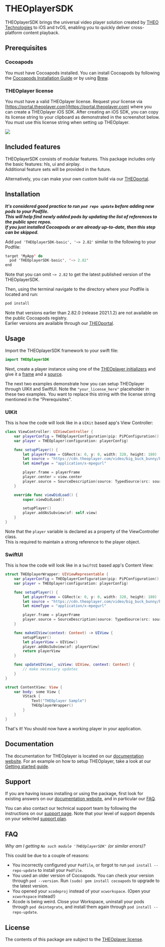 # THEOplayerSDK

THEOplayerSDK brings the universal video player solution created by [THEO Technologies](https://www.theoplayer.com/) to iOS and tvOS, enabling you to quickly deliver cross-platform content playback.

## Prerequisites

### Cocoapods

You must have Cocoapods installed. You can install Cocoapods by following the [Cocoapods Installation Guide](https://guides.cocoapods.org/using/getting-started.html#installation) or by using [Brew](https://formulae.brew.sh/formula/cocoapods).

### THEOplayer license
You must have a valid THEOplayer license. Request your license via [https://portal.theoplayer.com](https://portal.theoplayer.com) where you can create a THEOplayer iOS SDK.
After creating an iOS SDK, you can copy its license string to your clipboard as demonstrated in the screenshot below.
You must use this license string when setting up THEOplayer.

![](https://cdn.theoplayer.com/images/git/theoplayer-ios-sdk-license-string.png)


## Included features

THEOplayerSDK consists of modular features. This package includes only the basic features: hls, ui and airplay.  
Additional feature sets will be provided in the future.

Alternatively, you can make your own custom build via our [THEOportal](https://portal.theoplayer.com).

## Installation

***It's considered good practice to run `pod repo update` before adding new pods to your Podfile.  
This will help find newly added pods by updating the list of references to the public spec repos.  
If you just installed Cocoapods or are already up-to-date, then this step can be skipped.***

Add `pod 'THEOplayerSDK-basic', '~> 2.82'` similar to the following to your Podfile:

```swift
target 'MyApp' do
  pod 'THEOplayerSDK-basic', '~> 2.82'
end
```

Note that you can omit `~> 2.82` to get the latest published version of the THEOplayerSDK.

Then, using the terminal navigate to the directory where your Podfile is located and run:

```bash
pod install
```

Note that versions earlier than 2.82.0 (release 2021.1.2) are not available on the public Cocoapods registry.  
Earlier versions are available through our [THEOportal](https://portal.theoplayer.com).

## Usage

Import the THEOplayerSDK framework to your swift file:

```swift
import THEOplayerSDK
```

Next, create a player instance using one of the [THEOplayer initializers](https://docs.theoplayer.com/api-reference/ios/Classes/THEOplayer.html) and give it a [frame](https://docs.theoplayer.com/api-reference/ios/Classes/THEOplayer.html#/s:13THEOplayerSDK0A0C5frameSo6CGRectVvp) and a [source](https://docs.theoplayer.com/api-reference/ios/Classes/SourceDescription.html).

The next two examples demonstrate how you can setup THEOplayer through UIKit and SwiftUI.
Note the `"your_license_here"` placeholder in these two examples.
You want to replace this string with the license string mentioned in the "Prerequisites".

### UIKit

This is how the code will look like in a `UIKit` based app's View Controller:

```swift
class ViewController: UIViewController {
    var playerConfig = THEOplayerConfiguration(pip: PiPConfiguration(), license: "your_license_here")
    var player = THEOplayer(configuration: playerConfig)

    func setupPlayer() {
        let playerFrame = CGRect(x: 0, y: 0, width: 320, height: 180)
        let source = "https://cdn.theoplayer.com/video/big_buck_bunny/big_buck_bunny.m3u8"
        let mimeType = "application/x-mpegurl"

        player.frame = playerFrame
        player.center = view.center
        player.source = SourceDescription(source: TypedSource(src: source, type: mimeType))
    }

    override func viewDidLoad() {
        super.viewDidLoad()

        setupPlayer()
        player.addAsSubview(of: self.view)
    }
}
```

Note that the `player` variable is declared as a property of the ViewController class.  
This is required to maintain a strong reference to the player object.

### SwiftUI

This is how the code will look like in a `SwiftUI` based app's Content View:

```swift
struct THEOplayerWrapper: UIViewRepresentable {
    var playerConfig = THEOplayerConfiguration(pip: PiPConfiguration(), license: "your_license_here")
    var player = THEOplayer(configuration: playerConfig)

    func setupPlayer() {
        let playerFrame = CGRect(x: 0, y: 0, width: 320, height: 180)
        let source = "https://cdn.theoplayer.com/video/big_buck_bunny/big_buck_bunny.m3u8"
        let mimeType = "application/x-mpegurl"

        player.frame = playerFrame
        player.source = SourceDescription(source: TypedSource(src: source, type: mimeType))
    }

    func makeUIView(context: Context) -> UIView {
        setupPlayer()
        let playerView = UIView()
        player.addAsSubview(of: playerView)
        return playerView
    }

    func updateUIView(_ uiView: UIView, context: Context) {
        // make necessary updates
    }
}

struct ContentView: View {
    var body: some View {
        VStack {
            Text("THEOplayer Sample")
            THEOplayerWrapper()
        }
    }
}
```

That's it! You should now have a working player in your application.

## Documentation

The documentation for THEOplayer is located on our [documentation website](https://docs.theoplayer.com).
For an example on how to setup THEOplayer, take a look at our [Getting started guide](https://docs.theoplayer.com/getting-started/01-sdks/03-ios/00-getting-started.md).

## Support

If you are having issues installing or using the package, first look for existing answers on our [documentation website](https://docs.theoplayer.com/),
and in particular our [FAQ](https://docs.theoplayer.com/faq/00-introduction.md).

You can also contact our technical support team by following the instructions on our [support page](https://docs.theoplayer.com/faq/00-introduction.md).
Note that your level of support depends on your selected [support plan](https://www.theoplayer.com/supportplans).

## FAQ

*Why am I getting `No such module 'THEOplayerSDK'` (or similar errors)?*

This could be due to a couple of reasons:

* You incorrectly configured your `Podfile`, or forgot to run `pod install --repo-update` to install your `Podfile`.
* You used an older version of Cocoapods. You can check your version through `pod --version`.
Run `(sudo) gem install cocoapods` to upgrade to the latest version.
* You opened your `xcodeproj` instead of your `xcworkspace`. (Open your `xcworkspace` instead!)
* Xcode is being weird. Close your Workspace, uninstall your pods through `pod deintegrate`, and install them again through `pod install --repo-update`.

## License

The contents of this package are subject to the [THEOplayer license](https://www.theoplayer.com/terms).

